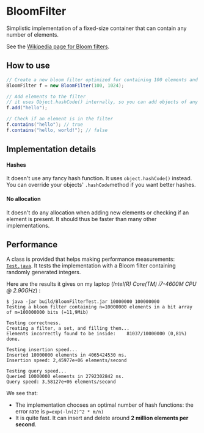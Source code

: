 # BloomFilter

Simplistic implementation of a fixed-size container that can contain any number of elements.
 
 See the [Wikipedia page for Bloom filters](https://en.wikipedia.org/wiki/Bloom_filter).

## How to use

```java
// Create a new bloom filter optimized for containing 100 elements and using 1024 bits of memory
BloomFilter f = new BloomFilter(100, 1024);

// Add elements to the filter
// it uses Object.hashCode() internally, so you can add objects of any type
f.add("hello");

// Check if an element is in the filter
f.contains("hello"); // true
f.contains("hello, world!"); // false
```

## Implementation details

#### Hashes
It doesn't use any fancy hash function. It uses `object.hashCode()` instead. You can override your objects' `.hashCode`method if you want better hashes.

#### No allocation
It doesn't do any allocation when adding new elements or checking if an element is present. It should thus be faster than many other implementations.

## Performance
A class is provided that helps making performance measurements: [`Test.java`](./test/Test.java).
It tests the implementation with a Bloom filter containing randomly generated integers.

Here are the results it gives on my laptop (*Intel(R) Core(TM) i7-4600M CPU @ 2.90GHz*) :
```
$ java -jar build/BloomFilterTest.jar 10000000 100000000
Testing a bloom filter containing n=10000000 elements in a bit array of m=100000000 bits (=11,9Mib) 

Testing correctness.
Creating a filter, a set, and filling them...
Elements incorrectly found to be inside:    81037/10000000 (0,81%)
done.

Testing insertion speed...
Inserted 10000000 elements in 4065424530 ns.
Insertion speed: 2,45977e+06 elements/second

Testing query speed...
Queried 10000000 elements in 2792302842 ns.
Query speed: 3,58127e+06 elements/second

```

We see that:
  * The implementation chooses an optimal number of hash functions: the error rate is `p=exp(-ln(2)^2 * m/n)`
  * It is quite fast. It can insert and delete around **2 million elements per second**.
 
